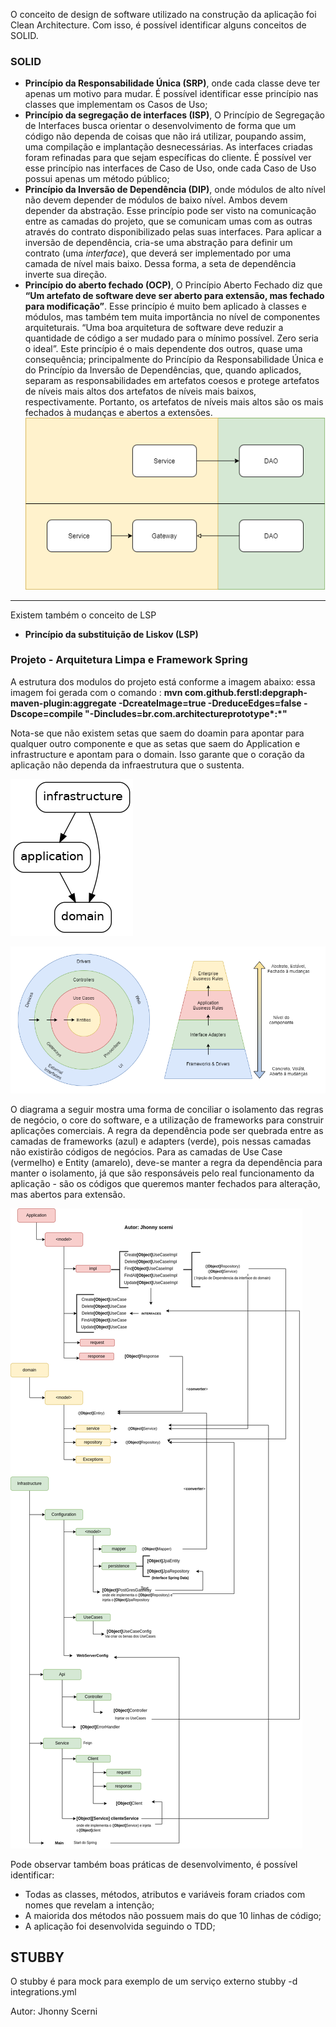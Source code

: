 
O conceito de design de software utilizado na construção da aplicação foi Clean Architecture. Com isso, é possível identificar alguns conceitos de SOLID.
### SOLID
* **Princípio da Responsabilidade Única (SRP)**, onde cada classe deve ter apenas um motivo para mudar. É possível identificar esse princípio nas classes que implementam os Casos de Uso;
* **Princípio da segregação de interfaces (ISP)**, O Princípio de Segregação de Interfaces busca orientar o desenvolvimento de forma que um código não dependa de coisas que não irá utilizar, poupando assim, uma compilação e implantação desnecessárias. 
As interfaces criadas foram refinadas para que sejam específicas do cliente. É possível ver esse princípio nas interfaces de Caso de Uso, onde cada Caso de Uso possui apenas um método público;
* **Princípio da Inversão de Dependência (DIP)**, onde módulos de alto nível não devem depender de módulos de baixo nível. Ambos devem depender da abstração. Esse princípio pode ser visto na comunicação entre as camadas do projeto, que se comunicam umas com as outras através do contrato disponibilizado pelas suas interfaces.
  Para aplicar a inversão de dependência, cria-se uma abstração para definir um contrato (uma _interface_), que deverá ser implementado por uma camada de nível mais baixo. Dessa forma, a seta de dependência inverte sua direção.
* **Princípio do aberto fechado (OCP)**, O Princípio Aberto Fechado diz que **“Um artefato de software deve ser aberto para extensão, mas fechado para modificação”**. Esse princípio é muito bem aplicado à classes e módulos, mas também tem muita importância no nível de componentes arquiteturais. “Uma boa arquitetura de software deve reduzir a quantidade de código a ser mudado para o mínimo possível. Zero seria o ideal”.
  Este princípio é o mais dependente dos outros, quase uma consequência; principalmente do Princípio da Responsabilidade Única e do Princípio da Inversão de Dependências, que, quando aplicados, separam as responsabilidades em artefatos coesos e protege artefatos de níveis mais altos dos artefatos de níveis mais baixos, respectivamente. Portanto, os artefatos de níveis mais altos são os mais fechados à mudanças e abertos a extensões.
  ![Diagrama DIP](imgs/inversao-dependencia.png)
---
Existem também o conceito de LSP 
* **Princípio da substituição de Liskov (LSP)**

### Projeto - Arquitetura Limpa e Framework Spring

A estrutura dos modulos do projeto está conforme a imagem abaixo:
essa imagem foi gerada com o comando : 
<b>mvn com.github.ferstl:depgraph-maven-plugin:aggregate -DcreateImage=true -DreduceEdges=false -Dscope=compile "-Dincludes=br.com.architectureprototype*:*"</b>

Nota-se que não existem setas que saem do doamin para apontar para qualquer outro componente e que as setas que saem do Application e infrastructure e apontam para o domain. Isso garante que o coração da aplicação não dependa da infraestrutura que o sustenta.

![Diagrama Arquitetura Limpa](imgs/dependency-graph.png)


![Diagrama Arquitetura Limpa](imgs/arquitetura-limpa.png)

O diagrama a seguir mostra uma forma de conciliar o isolamento das regras de negócio, o core do software, e a utilização de frameworks para construir aplicações comerciais. A regra da dependência pode ser quebrada entre as camadas de frameworks (azul) e adapters (verde), pois nessas camadas não existirão códigos de negócios. 
Para as camadas de Use Case (vermelho) e Entity (amarelo), deve-se manter a regra da dependência para manter o isolamento, já que são responsáveis pelo real funcionamento da aplicação - são os códigos que queremos manter fechados para alteração, mas abertos para extensão.

![Diagrama Arquitetura Limpa](imgs/arquitetura-clean-arch.drawio.png)

Pode observar também boas práticas de desenvolvimento, é possível identificar:
* Todas as classes, métodos, atributos e variáveis foram criados com nomes que revelam a intenção;
* A maiorida dos métodos não possuem mais do que 10 linhas de código;
* A aplicação foi desenvolvida seguindo o TDD;

## STUBBY 
O stubby é para mock para exemplo de um serviço externo
stubby -d integrations.yml

Autor: Jhonny Scerni